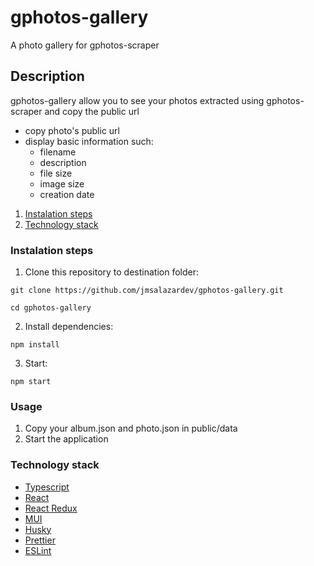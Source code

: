 # gphotos-gallery

A photo gallery for gphotos-scraper

## Description

gphotos-gallery allow you to see your photos extracted using gphotos-scraper and copy the public url

- copy photo's public url
- display basic information such:
    - filename
    - description
    - file size
    - image size
    - creation date

1. [Instalation steps](#instalation)
2. [Technology stack](#technology)

<a name="instalation"></a>

### Instalation steps

1. Clone this repository to destination folder:

`git clone https://github.com/jmsalazardev/gphotos-gallery.git`

`cd gphotos-gallery`

2. Install dependencies:

`npm install`

3. Start:

`npm start`

<a name="usage"></a>

### Usage

1. Copy your album.json and photo.json in public/data 
2. Start the application

<a name="technology"></a>

### Technology stack
- [Typescript](https://www.typescriptlang.org/)
- [React](https://https://reactjs.org/)
- [React Redux](https://react-redux.js.org/)
- [MUI](https://mui.com/)
- [Husky](https://github.com/typicode/husky)
- [Prettier](https://prettier.io/)
- [ESLint](https://eslint.org/)